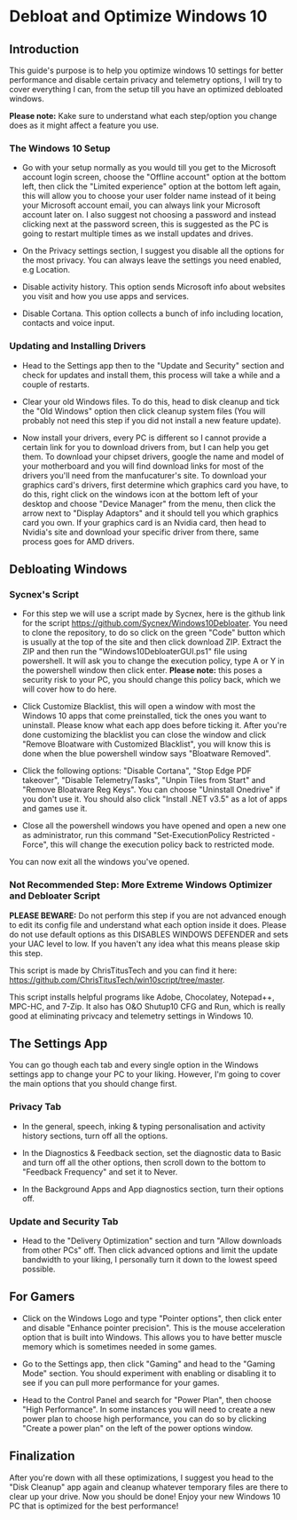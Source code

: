# Debloat and Optimize Windows 10
## Introduction

This guide's purpose is to help you optimize windows 10 settings for better performance and disable certain privacy and telemetry options, I will try to cover everything I can, from the setup till you have an optimized debloated windows.

**Please note:** Kake sure to understand what each step/option you change does as it might affect a feature you use.

### The Windows 10 Setup

- Go with your setup normally as you would till you get to the Microsoft account login screen, choose the "Offline account" option at the bottom left, then click the "Limited experience" option at the bottom left again, this will allow you to choose your user folder name instead of it being your Microsoft account email, you can always link your Microsoft account later on. I also suggest not choosing a password and instead clicking next at the password screen, this is suggested as the PC is going to restart multiple times as we install updates and drives.

- On the Privacy settings section, I suggest you disable all the options for the most privacy. You can always leave the settings you need enabled, e.g Location.

- Disable activity history. This option sends Microsoft info about websites you visit and how you use apps and services.

- Disable Cortana. This option collects a bunch of info including location, contacts and voice input.

### Updating and Installing Drivers

- Head to the Settings app then to the "Update and Security" section and check for updates and install them, this process will take a while and a couple of restarts.

- Clear your old Windows files. To do this, head to disk cleanup and tick the "Old Windows" option then click cleanup system files (You will probably not need this step if you did not install a new feature update).

- Now install your drivers, every PC is different so I cannot provide a certain link for you to download drivers from, but I can help you get them. To download your chipset drivers, google the name and model of your motherboard and you will find download links for most of the drivers you'll need from the manfucaturer's site. To download your graphics card's drivers, first determine which graphics card you have, to do this, right click on the windows icon at the bottom left of your desktop and choose "Device Manager" from the menu, then click the arrow next to "Display Adaptors" and it should tell you which graphics card you own. If your graphics card is an Nvidia card, then head to Nvidia's site and download your specific driver from there, same process goes for AMD drivers.

## Debloating Windows

### Sycnex's Script

- For this step we will use a script made by Sycnex, here is the github link for the script https://github.com/Sycnex/Windows10Debloater. You need to clone the repository, to do so click on the green "Code" button which is usually at the top of the site and then click download ZIP. Extract the ZIP and then run the "Windows10DebloaterGUI.ps1" file using powershell. It will ask you to change the execution policy, type A or Y in the powershell window then click enter. **Please note:** this poses a security risk to your PC, you should change this policy back, which we will cover how to do here.

- Click Customize Blacklist, this will open a window with most the Windows 10 apps that come preinstalled, tick the ones you want to uninstall. Please know what each app does before ticking it. After you're done customizing the blacklist you can close the window and click "Remove Bloatware with Customized Blacklist", you will know this is done when the blue powershell window says "Bloatware Removed".

- Click the following options: "Disable Cortana", "Stop Edge PDF takeover", "Disable Telemetry/Tasks", "Unpin Tiles from Start" and "Remove Bloatware Reg Keys". You can choose "Uninstall Onedrive" if you don't use it. You should also click "Install .NET v3.5" as a lot of apps and games use it.

- Close all the powershell windows you have opened and open a new one as administrator, run this command "Set-ExecutionPolicy Restricted -Force", this will change the execution policy back to restricted mode.

You can now exit all the windows you've opened.

### Not Recommended Step: More Extreme Windows Optimizer and Debloater Script

**PLEASE BEWARE:** Do not perform this step if you are not advanced enough to edit its config file and understand what each option inside it does. Please do not use default options as this DISABLES WINDOWS DEFENDER and sets your UAC level to low. If you haven't any idea what this means please skip this step.

This script is made by ChrisTitusTech and you can find it here: https://github.com/ChrisTitusTech/win10script/tree/master.

This script installs helpful programs like Adobe, Chocolatey, Notepad++, MPC-HC, and 7-Zip. It also has O&O Shutup10 CFG and Run, which is really good at eliminating privcacy and telemetry settings in Windows 10.

## The Settings App

You can go though each tab and every single option in the Windows settings app to change your PC to your liking. However, I'm going to cover the main options that you should change first.

### Privacy Tab

- In the general, speech, inking & typing personalisation and activity history sections, turn off all the options.

- In the Diagnostics & Feedback section, set the diagnostic data to Basic and turn off all the other options, then scroll down to the bottom to "Feedback Frequency" and set it to Never.

- In the Background Apps and App diagnostics section, turn their options off.

### Update and Security Tab

- Head to the "Delivery Optimization" section and turn "Allow downloads from other PCs" off. Then click advanced options and limit the update bandwidth to your liking, I personally turn it down to the lowest speed possible.

## For Gamers

- Click on the Windows Logo and type "Pointer options", then click enter and disable "Enhance pointer precision". This is the mouse acceleration option that is built into Windows. This allows you to have better muscle memory which is sometimes needed in some games.

- Go to the Settings app, then click "Gaming" and head to the "Gaming Mode" section. You should experiment with enabling or disabling it to see if you can pull more performance for your games.

- Head to the Control Panel and search for "Power Plan", then choose "High Performance". In some instances you will need to create a new power plan to choose high performance, you can do so by clicking "Create a power plan" on the left of the power options window.

## Finalization

After you're down with all these optimizations, I suggest you head to the "Disk Cleanup" app again and cleanup whatever temporary files are there to clear up your drive. Now you should be done! Enjoy your new Windows 10 PC that is optimized for the best performance!
